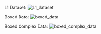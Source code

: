 L1 Dataset:
![L1_dataset](https://user-images.githubusercontent.com/32334380/178652293-1e1331c5-e3e5-4ea8-98e8-feba5d339a41.png)

Boxed Data:
![boxed_data](https://user-images.githubusercontent.com/32334380/178652161-33749257-7100-4e00-8a34-95c78f4a6286.png)

Boxed Complex Data:
![boxed_complex_data](https://user-images.githubusercontent.com/32334380/178652175-303b004a-75e8-469c-a091-1771638bd2d0.png)

